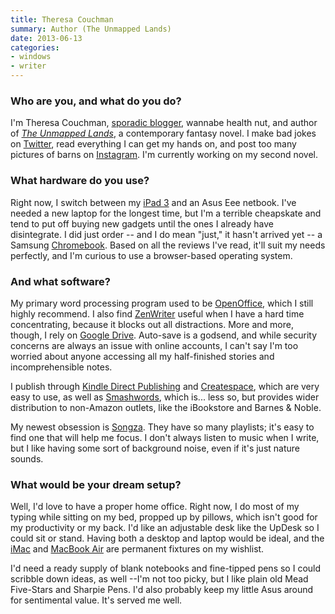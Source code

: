 ```yaml
---
title: Theresa Couchman
summary: Author (The Unmapped Lands)
date: 2013-06-13
categories:
- windows
- writer
---
```


### Who are you, and what do you do?

I'm Theresa Couchman, [sporadic blogger](http://theresacouchman.com/ "Theresa's website."), wannabe health nut, and author of [*The Unmapped Lands*](http://www.amazon.com/The-Unmapped-Lands-ebook/dp/B00APP8JA8/ "Theresa's book on Amazon."), a contemporary fantasy novel. I make bad jokes on [Twitter](http://twitter.com/theresa_lauren "Theresa's Twitter account."), read everything I can get my hands on, and post too many pictures of barns on [Instagram](http://instagram.com/theresacouchman "Theresa's Instagram account."). I'm currently working on my second novel. 

### What hardware do you use?

Right now, I switch between my [iPad 3][ipad-3] and an Asus Eee netbook. I've needed a new laptop for the longest time, but I'm a terrible cheapskate and tend to put off buying new gadgets until the ones I already have disintegrate. I did just order -- and I do mean "just," it hasn't arrived yet -- a Samsung [Chromebook][]. Based on all the reviews I've read, it'll suit my needs perfectly, and I'm curious to use a browser-based operating system.

### And what software?

My primary word processing program used to be [OpenOffice][], which I still highly recommend. I also find [ZenWriter][] useful when I have a hard time concentrating, because it blocks out all distractions. More and more, though, I rely on [Google Drive][google-drive]. Auto-save is a godsend, and while security concerns are always an issue with online accounts, I can't say I'm too worried about anyone accessing all my half-finished stories and incomprehensible notes.

I publish through [Kindle Direct Publishing][kindle-direct-publishing] and [Createspace][], which are very easy to use, as well as [Smashwords][], which is... less so, but provides wider distribution to non-Amazon outlets, like the iBookstore and Barnes & Noble. 

My newest obsession is [Songza][]. They have so many playlists; it's easy to find one that will help me focus. I don't always listen to music when I write, but I like having some sort of background noise, even if it's just nature sounds. 

### What would be your dream setup?

Well, I'd love to have a proper home office. Right now, I do most of my typing while sitting on my bed, propped up by pillows, which isn't good for my productivity or my back. I'd like an adjustable desk like the UpDesk so I could sit or stand. Having both a desktop and laptop would be ideal, and the [iMac][] and [MacBook Air][macbook-air] are permanent fixtures on my wishlist.

I'd need a ready supply of blank notebooks and fine-tipped pens so I could scribble down ideas, as well --I'm not too picky, but I like plain old Mead Five-Stars and Sharpie Pens. I'd also probably keep my little Asus around for sentimental value. It's served me well.

[chromebook]: http://www.google.com/intl/en/chrome/devices/features/ "A laptop built for only running Web apps."
[createspace]: https://www.createspace.com/ "A self-publishing service."
[google-drive]: https://drive.google.com/ "A cloud storage service."
[imac]: https://www.apple.com/imac/ "An all-in-one computer."
[ipad-3]: https://www.apple.com/ipad/ "A tablet device with a retina display."
[kindle-direct-publishing]: https://kdp.amazon.com/ "A service for self-publishing works onto the Kindle platform."
[macbook-air]: https://www.apple.com/macbook-air/ "A very thin laptop."
[openoffice]: http://www.openoffice.org/ "An open-source office suite."
[smashwords]: https://www.smashwords.com/ "A self-publishing service."
[songza]: http://songza.com/ "A playlist-centric music service."
[zenwriter]: https://www.beenokle.com/zenwriter.html "Distraction-free writing software for Windows."
